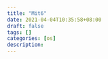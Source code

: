 ```yaml
---
title: "Mit6"
date: 2021-04-04T10:35:58+08:00
draft: false
tags: []
categories: [os]
description:
---
```


